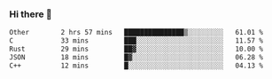 ### Hi there 👋

<!--
**WShiBin/WShiBin** is a ✨ _special_ ✨ repository because its `README.md` (this file) appears on your GitHub profile.

Here are some ideas to get you started:

- 🔭 I’m currently working on ...
- 🌱 I’m currently learning ...
- 👯 I’m looking to collaborate on ...
- 🤔 I’m looking for help with ...
- 💬 Ask me about ...
- 📫 How to reach me: ...
- 😄 Pronouns: ...
- ⚡ Fun fact: ...
-->

<!--START_SECTION:waka-->

```txt
Other        2 hrs 57 mins   ███████████████▒░░░░░░░░░   61.01 %
C            33 mins         ███░░░░░░░░░░░░░░░░░░░░░░   11.57 %
Rust         29 mins         ██▓░░░░░░░░░░░░░░░░░░░░░░   10.00 %
JSON         18 mins         █▓░░░░░░░░░░░░░░░░░░░░░░░   06.28 %
C++          12 mins         █░░░░░░░░░░░░░░░░░░░░░░░░   04.13 %
```

<!--END_SECTION:waka-->
